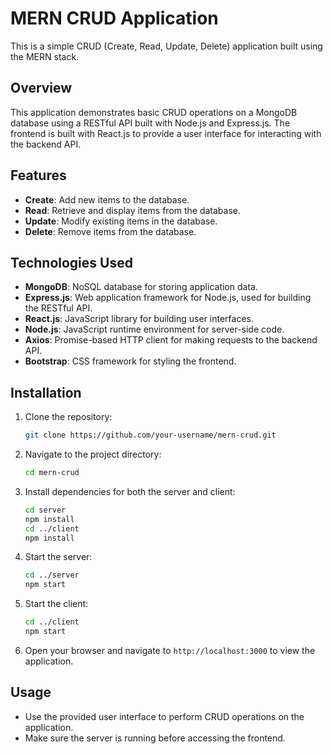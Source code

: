 # MERN CRUD Application

This is a simple CRUD (Create, Read, Update, Delete) application built using the MERN stack.

## Overview

This application demonstrates basic CRUD operations on a MongoDB database using a RESTful API built with Node.js and Express.js. The frontend is built with React.js to provide a user interface for interacting with the backend API.

## Features

- **Create**: Add new items to the database.
- **Read**: Retrieve and display items from the database.
- **Update**: Modify existing items in the database.
- **Delete**: Remove items from the database.

## Technologies Used

- **MongoDB**: NoSQL database for storing application data.
- **Express.js**: Web application framework for Node.js, used for building the RESTful API.
- **React.js**: JavaScript library for building user interfaces.
- **Node.js**: JavaScript runtime environment for server-side code.
- **Axios**: Promise-based HTTP client for making requests to the backend API.
- **Bootstrap**: CSS framework for styling the frontend.

## Installation

1. Clone the repository:

   ```bash
   git clone https://github.com/your-username/mern-crud.git
   ```

2. Navigate to the project directory:

   ```bash
   cd mern-crud
   ```

3. Install dependencies for both the server and client:

   ```bash
   cd server
   npm install
   cd ../client
   npm install
   ```

4. Start the server:

   ```bash
   cd ../server
   npm start
   ```

5. Start the client:

   ```bash
   cd ../client
   npm start
   ```

6. Open your browser and navigate to `http://localhost:3000` to view the application.

## Usage

- Use the provided user interface to perform CRUD operations on the application.
- Make sure the server is running before accessing the frontend.


